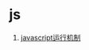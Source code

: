 # js

1. [javascript运行机制](https://app.yinxiang.com/Home.action#n=3240041d-8195-41bb-949b-a92aface51d9&ses=4&sh=2&sds=5&)

